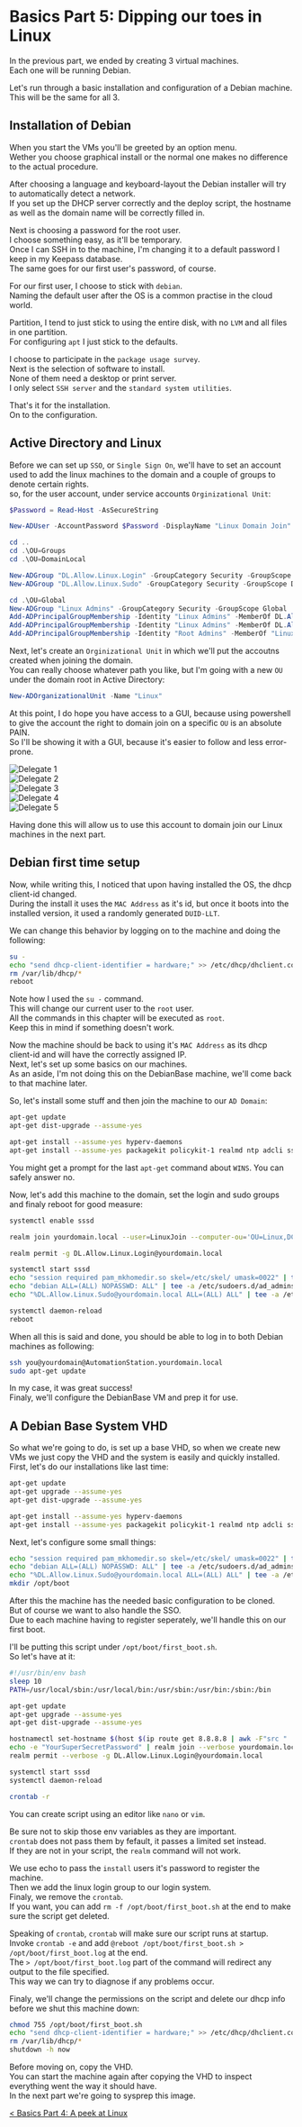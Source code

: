 # Basics Part 5: Dipping our toes in Linux

In the previous part, we ended by creating 3 virtual machines.  
Each one will be running Debian.  

Let's run through a basic installation and configuration of a Debian machine.  
This will be the same for all 3.  

## Installation of Debian

When you start the VMs you'll be greeted by an option menu.  
Wether you choose graphical install or the normal one makes no difference to the actual procedure.  

After choosing a language and keyboard-layout the Debian installer will try to automatically detect a network.  
If you set up the DHCP server correctly and the deploy script, the hostname as well as the domain name will be correctly filled in.  

Next is choosing a password for the root user.  
I choose something easy, as it'll be temporary.  
Once I can SSH in to the machine, I'm changing it to a default password I keep in my Keepass database.  
The same goes for our first user's password, of course.  

For our first user, I choose to stick with `debian`.  
Naming the default user after the OS is a common practise in the cloud world.  

Partition, I tend to just stick to using the entire disk, with no `LVM` and all files in one partition.  
For configuring `apt` I just stick to the defaults.  

I choose to participate in the `package usage survey`.  
Next is the selection of software to install.  
None of them need a desktop or print server.  
I only select `SSH server` and the `standard system utilities`.  

That's it for the installation.  
On to the configuration.  

## Active Directory and Linux

Before we can set up `SSO`, or `Single Sign On`, we'll have to set an account used to add the linux machines to the domain and a couple of groups to denote certain rights.  
so, for the user account, under service accounts `Orginizational Unit`:  

```Powershell
$Password = Read-Host -AsSecureString

New-ADUser -AccountPassword $Password -DisplayName "Linux Domain Join" -Enabled $True -Name "LinuxJoin" -PasswordNeverExpires $True -SamAccountName "LinuxJoin" -CannotChangePassword $True -Description "Used to join Linux machines to the domain"

cd ..
cd .\OU=Groups
cd .\OU=DomainLocal

New-ADGroup "DL.Allow.Linux.Login" -GroupCategory Security -GroupScope DomainLocal
New-ADGroup "DL.Allow.Linux.Sudo" -GroupCategory Security -GroupScope DomainLocal

cd .\OU=Global
New-ADGroup "Linux Admins" -GroupCategory Security -GroupScope Global
Add-ADPrincipalGroupMembership -Identity "Linux Admins" -MemberOf DL.Allow.Linux.Login
Add-ADPrincipalGroupMembership -Identity "Linux Admins" -MemberOf DL.Allow.Linux.Sudo
Add-ADPrincipalGroupMembership -Identity "Root Admins" -MemberOf "Linux Admins"
```

Next, let's create an `Orginizational Unit` in which we'll put the accoutns created when joining the domain.  
You can really choose whatever path you like, but I'm going with a new `OU` under the domain root in Active Directory:  

```Powershell
New-ADOrganizationalUnit -Name "Linux"
```

At this point, I do hope you have access to a GUI, because using powershell to give the account the right to domain join on a specific `OU` is an absolute PAIN.  
So I'll be showing it with a GUI, because it's easier to follow and less error-prone.  

![Delegate 1](/images/part_5/delegate_1.png)  
![Delegate 2](/images/part_5/delegate_2.png)  
![Delegate 3](/images/part_5/delegate_3.png)  
![Delegate 4](/images/part_5/delegate_4.png)  
![Delegate 5](/images/part_5/delegate_5.png)  

Having done this will allow us to use this account to domain join our Linux machines in the next part.  

## Debian first time setup

Now, while writing this, I noticed that upon having installed the OS, the dhcp client-id changed.  
During the install it uses the `MAC Address` as it's id, but once it boots into the installed version, it used a randomly generated `DUID-LLT`.

We can change this behavior by logging on to the machine and doing the following:  

```Bash
su -
echo "send dhcp-client-identifier = hardware;" >> /etc/dhcp/dhclient.conf
rm /var/lib/dhcp/*
reboot
```

Note how I used the `su -` command.  
This will change our current user to the `root` user.  
All the commands in this chapter will be executed as `root`.  
Keep this in mind if something doesn't work.  

Now the machine should be back to using it's `MAC Address` as its dhcp client-id and will have the correctly assigned IP.  
Next, let's set up some basics on our machines.  
As an aside, I'm not doing this on the DebianBase machine, we'll come back to that machine later.  

So, let's install some stuff and then join the machine to our `AD Domain`:  

```bash
apt-get update
apt-get dist-upgrade --assume-yes

apt-get install --assume-yes hyperv-daemons
apt-get install --assume-yes packagekit policykit-1 realmd ntp adcli sssd samba-common-bin sssd-tools sudo
```

You might get a prompt for the last `apt-get` command about `WINS`. You can safely answer no.  

Now, let's add this machine to the domain, set the login and sudo groups and finaly reboot for good measure:  

```bash
systemctl enable sssd

realm join yourdomain.local --user=LinuxJoin --computer-ou='OU=Linux,DC=yourdomain,DC=local'

realm permit -g DL.Allow.Linux.Login@yourdomain.local

systemctl start sssd
echo "session required pam_mkhomedir.so skel=/etc/skel/ umask=0022" | tee -a /etc/pam.d/common-session
echo "debian ALL=(ALL) NOPASSWD: ALL" | tee -a /etc/sudoers.d/ad_admins
echo "%DL.Allow.Linux.Sudo@yourdomain.local ALL=(ALL) ALL" | tee -a /etc/sudoers.d/ad_admins

systemctl daemon-reload
reboot
```

When all this is said and done, you should be able to log in to both Debian machines as following:

```bash
ssh you@yourdomain@AutomationStation.yourdomain.local
sudo apt-get update
```

In my case, it was great success!  
Finaly, we'll configure the DebianBase VM and prep it for use.  

## A Debian Base System VHD

So what we're going to do, is set up a base VHD, so when we create new VMs we just copy the VHD and the system is easily and quickly installed.  
First, let's do our installations like last time:  

```bash
apt-get update
apt-get upgrade --assume-yes
apt-get dist-upgrade --assume-yes

apt-get install --assume-yes hyperv-daemons
apt-get install --assume-yes packagekit policykit-1 realmd ntp adcli sssd samba-common-bin sssd-tools sudo
```

Next, let's configure some small things:

```bash
echo "session required pam_mkhomedir.so skel=/etc/skel/ umask=0022" | tee -a /etc/pam.d/common-session
echo "debian ALL=(ALL) NOPASSWD: ALL" | tee -a /etc/sudoers.d/ad_admins
echo "%DL.Allow.Linux.Sudo@yourdomain.local ALL=(ALL) ALL" | tee -a /etc/sudoers.d/ad_admins
mkdir /opt/boot
```

After this the machine has the needed basic configuration to be cloned.  
But of course we want to also handle the SSO.  
Due to each machine having to register seperately, we'll handle this on our first boot.  

I'll be putting this script under `/opt/boot/first_boot.sh`.  
So let's have at it:  

```bash
#!/usr/bin/env bash
sleep 10
PATH=/usr/local/sbin:/usr/local/bin:/usr/sbin:/usr/bin:/sbin:/bin

apt-get update
apt-get upgrade --assume-yes
apt-get dist-upgrade --assume-yes

hostnamectl set-hostname $(host $(ip route get 8.8.8.8 | awk -F"src " 'NR==1{split($2,a," ");print a[1]}') | awk '{print substr($5, 1, length($5)-1)}')
echo -e "YourSuperSecretPassword" | realm join --verbose yourdomain.local --user=LinuxJoin --computer-ou='OU=Linux,DC=yourdomain,DC=local'
realm permit --verbose -g DL.Allow.Linux.Login@yourdomain.local

systemctl start sssd
systemctl daemon-reload

crontab -r
```

You can create script using an editor like `nano` or `vim`.  

Be sure not to skip those env variables as they are important.  
`crontab` does not pass them by fefault, it passes a limited set instead.  
If they are not in your script, the `realm` command will not work.  

We use echo to pass the `install` users it's password to register the machine.  
Then we add the linux login group to our login system.  
Finaly, we remove the `crontab`.  
If you want, you can add `rm -f /opt/boot/first_boot.sh` at the end to make sure the script get deleted.  

Speaking of `crontab`, `crontab` will make sure our script runs at startup.  
Invoke `crontab -e` and add `@reboot /opt/boot/first_boot.sh > /opt/boot/first_boot.log` at the end.  
The `> /opt/boot/first_boot.log` part of the command will redirect any output to the file specified.  
This way we can try to diagnose if any problems occur.  

Finaly, we'll change the permissions on the script and delete our dhcp info before we shut this machine down:  

```bash
chmod 755 /opt/boot/first_boot.sh
echo "send dhcp-client-identifier = hardware;" >> /etc/dhcp/dhclient.conf
rm /var/lib/dhcp/*
shutdown -h now
```

Before moving on, copy the VHD.  
You can start the machine again after copying the VHD to inspect everything went the way it should have.  
In the next part we're going to sysprep this image.  

[< Basics Part 4: A peek at Linux](/basics/part_4.md)
